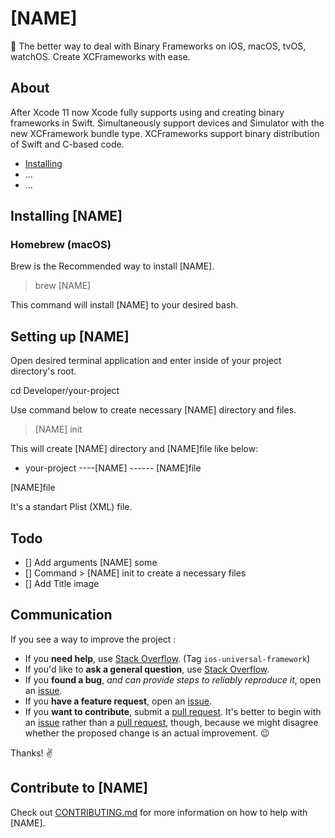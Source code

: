 # [NAME]

🚀 The better way to deal with Binary Frameworks on iOS, macOS, tvOS, watchOS. Create XCFrameworks with ease.

## About

After Xcode 11 now Xcode fully supports using and creating binary frameworks in Swift. Simultaneously support devices and Simulator with the new XCFramework bundle type. XCFrameworks support binary distribution of Swift and C-based code. 

- [Installing](#installing)
- ...
- ...

## Installing [NAME]

### Homebrew (macOS)

Brew is the Recommended way to install [NAME].

> brew [NAME]

This command will install [NAME] to your desired bash.

## Setting up [NAME]

Open desired terminal application and enter inside of your project directory's root. 

cd Developer/your-project

Use command below to create necessary [NAME] directory and files.

> [NAME] init 

This will create [NAME] directory and [NAME]file like below:

- your-project
----[NAME]
------ [NAME]file


[NAME]file

It's a standart Plist (XML) file.

## Todo

- [] Add arguments [NAME] some
- [] Command > [NAME] init to create a necessary files 
- [] Add Title image

## Communication

If you see a way to improve the project :

- If you **need help**, use [Stack Overflow](https://stackoverflow.com/questions/tagged/ios-universal-framework). (Tag `ios-universal-framework`)
- If you'd like to **ask a general question**, use [Stack Overflow](https://stackoverflow.com/questions/tagged/ios-universal-framework).
- If you **found a bug**, _and can provide steps to reliably reproduce it_, open an [issue](https://github.com/gurhub/universal-framework/issues).
- If you **have a feature request**, open an [issue](https://github.com/gurhub/universal-framework/issues).
- If you **want to contribute**, submit a [pull request](https://github.com/gurhub/universal-framework/pulls). It's better to begin with an [issue](https://github.com/gurhub/universal-framework/issues) rather than a [pull request](https://github.com/gurhub/universal-framework/pulls), though, because we might disagree whether the proposed change is an actual improvement. :wink:

Thanks! :v:

## Contribute to [NAME]

Check out [CONTRIBUTING.md](CONTRIBUTING.md) for more information on how to help with [NAME].
